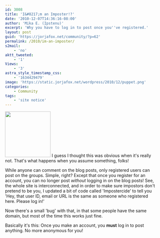 ```yaml
---
id: 3008
title: 'I&#8217;m an Imposter!?'
date: '2010-12-07T14:36:16-08:00'
author: 'Mika E. (Ipstenu)'
excerpt: 'Why you have to log in to post once you''ve registered.'
layout: post
guid: 'https://jorjafox.net/community/?p=62'
permalink: /2010/im-an-imposter/
s2mail:
    - 'no'
aktt_tweeted:
    - '1'
Views:
    - '3'
astra_style_timestamp_css:
    - '1634429479'
image: 'https://static.jorjafox.net/wordpress/2010/12/puppet.png'
categories:
    - Community
tags:
    - 'site notice'
---
```


<img src="//static.jorjafox.net/wordpress/2010/12/puppet-100x100.png" alt="" width="150" height="150" class="alignleft size-thumbnail wp-image-63" /> I guess I thought this was obvious when it's really not.  That's what happens when you assume something, folks!

While anyone can comment on the blog posts, only registered users can post on the groups.  Simple, right?  Except that once you register for an account, you can no longer post <em>without</em> logging in on the blog posts!  See, the whole site is interconnected, and in order to make sure impostors don't pretend to be you, I updated a bit of code called 'Impostercide' to tell you 'Hey, that user ID, email or URL is the same as someone who registered here.  Please log in!'

Now there's a small 'bug' with that, in that some people have the same domain, but most of the time this works just fine.

Basically it's this: Once you make an account, you <strong>must</strong> log in to post anything. No more anonymous for you!